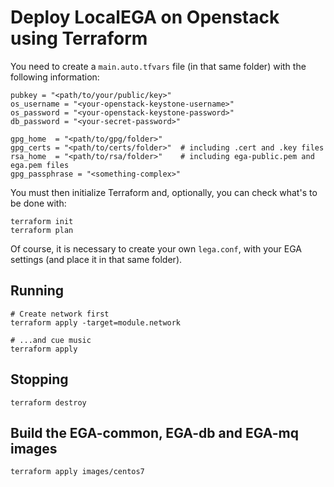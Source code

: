 # Deploy LocalEGA on Openstack using Terraform

You need to create a `main.auto.tfvars` file (in that same folder) with the following information:

```
pubkey = "<path/to/your/public/key>"
os_username = "<your-openstack-keystone-username>"
os_password = "<your-openstack-keystone-password>"
db_password = "<your-secret-password>"

gpg_home  = "<path/to/gpg/folder>"
gpg_certs = "<path/to/certs/folder>"  # including .cert and .key files
rsa_home  = "<path/to/rsa/folder>"    # including ega-public.pem and ega.pem files
gpg_passphrase = "<something-complex>"
```

You must then initialize Terraform and, optionally, you can check what's to be done with:

	terraform init
	terraform plan

Of course, it is necessary to create your own `lega.conf`, with your EGA settings (and place it in that same folder).

## Running

	# Create network first
	terraform apply -target=module.network
	
	# ...and cue music
	terraform apply
	
## Stopping

	terraform destroy

## Build the EGA-common, EGA-db and EGA-mq images

	terraform apply images/centos7

